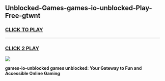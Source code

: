 
## Unblocked-Games-games-io-unblocked-Play-Free-gtwnt
<h3>
<a href="https://premium76.site?title=games-io-unblocked&ref=22A">CLICK TO PLAY</a></h3>
<hr>

<h3>
<a href="https://premium76.site?title=games-io-unblocked&ref=22A">CLICK 2 PLAY</a>
  
</h3>

<a href="https://premium76.site?title=games-io-unblocked&ref=22A"><img src="https://clearcache.store/games.png"></a>


**games-io-unblocked games unblocked: Your Gateway to Fun and Accessible Online Gaming**

